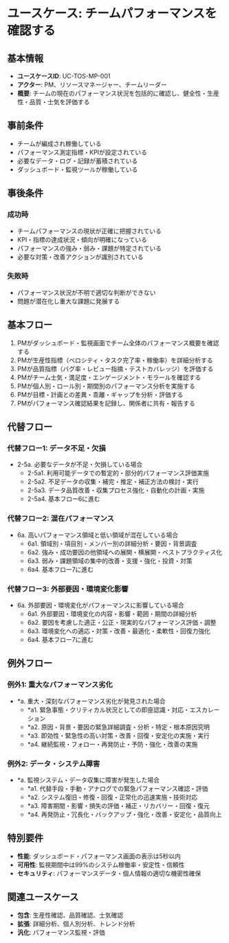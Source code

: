 # ユースケース: チームパフォーマンスを確認する

## 基本情報
- **ユースケースID**: UC-TOS-MP-001
- **アクター**: PM、リソースマネージャー、チームリーダー
- **概要**: チームの現在のパフォーマンス状況を包括的に確認し、健全性・生産性・品質・士気を評価する

## 事前条件
- チームが編成され稼働している
- パフォーマンス測定指標・KPIが設定されている
- 必要なデータ・ログ・記録が蓄積されている
- ダッシュボード・監視ツールが稼働している

## 事後条件
### 成功時
- チームパフォーマンスの現状が正確に把握されている
- KPI・指標の達成状況・傾向が明確になっている
- パフォーマンスの強み・弱み・課題が特定されている
- 必要な対策・改善アクションが識別されている

### 失敗時
- パフォーマンス状況が不明で適切な判断ができない
- 問題が潜在化し重大な課題に発展する

## 基本フロー
1. PMがダッシュボード・監視画面でチーム全体のパフォーマンス概要を確認する
2. PMが生産性指標（ベロシティ・タスク完了率・稼働率）を詳細分析する
3. PMが品質指標（バグ率・レビュー指摘・テストカバレッジ）を評価する
4. PMがチーム士気・満足度・エンゲージメント・モラールを確認する
5. PMが個人別・ロール別・期間別のパフォーマンス分析を実施する
6. PMが目標・計画との差異・乖離・ギャップを分析・評価する
7. PMがパフォーマンス確認結果を記録し、関係者に共有・報告する

## 代替フロー
### 代替フロー1: データ不足・欠損
- 2-5a. 必要なデータが不足・欠損している場合
  - 2-5a1. 利用可能データでの暫定的・部分的パフォーマンス評価実施
  - 2-5a2. 不足データの収集・補完・推定・補正方法の検討・実行
  - 2-5a3. データ品質改善・収集プロセス強化・自動化の計画・実施
  - 2-5a4. 基本フロー6に進む

### 代替フロー2: 混在パフォーマンス
- 6a. 高いパフォーマンス領域と低い領域が混在している場合
  - 6a1. 領域別・項目別・メンバー別の詳細分析・要因・背景調査
  - 6a2. 強み・成功要因の他領域への展開・横展開・ベストプラクティス化
  - 6a3. 弱み・課題領域の集中的改善・支援・強化・投資・対策
  - 6a4. 基本フロー7に進む

### 代替フロー3: 外部要因・環境変化影響
- 6a. 外部要因・環境変化がパフォーマンスに影響している場合
  - 6a1. 外部要因・環境変化の内容・影響・範囲・期間の詳細分析
  - 6a2. 要因を考慮した適正・公正・現実的なパフォーマンス評価・調整
  - 6a3. 環境変化への適応・対策・改善・最適化・柔軟性・回復力強化
  - 6a4. 基本フロー7に進む

## 例外フロー
### 例外1: 重大なパフォーマンス劣化
- *a. 重大・深刻なパフォーマンス劣化が発見された場合
  - *a1. 緊急事態・クリティカル状況としての即座認識・対応・エスカレーション
  - *a2. 原因・背景・要因の緊急詳細調査・分析・特定・根本原因究明
  - *a3. 即効性・緊急性の高い対策・改善・回復・安定化の実施・実行
  - *a4. 継続監視・フォロー・再発防止・予防・強化・改善の実施

### 例外2: データ・システム障害
- *a. 監視システム・データ収集に障害が発生した場合
  - *a1. 代替手段・手動・アナログでの緊急パフォーマンス確認・評価
  - *a2. システム復旧・修復・回復・正常化の迅速実施・技術対応
  - *a3. 障害期間・影響・損失の評価・補正・リカバリー・回復・復元
  - *a4. 再発防止・冗長化・バックアップ・強化・改善・安定化・品質向上

## 特別要件
- **性能**: ダッシュボード・パフォーマンス画面の表示は5秒以内
- **可用性**: 監視期間中は99%のシステム稼働率・安定性・信頼性
- **セキュリティ**: パフォーマンスデータ・個人情報の適切な機密性確保

## 関連ユースケース
- **包含**: 生産性確認、品質確認、士気確認
- **拡張**: 詳細分析、個人別分析、トレンド分析
- **汎化**: パフォーマンス監視・評価